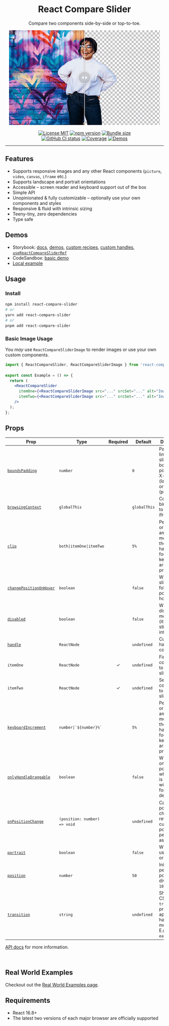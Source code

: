<div align="center">
  <h1>React Compare Slider</h1>
  <p>Compare two components side-by-side or top-to-toe.</p>

[![Example](https://raw.githubusercontent.com/nerdyman/stuff/main/libs/react-compare-slider/docs/hero.gif)](https://codesandbox.io/p/sandbox/github/nerdyman/react-compare-slider/tree/main/docs/example?file=/src/App.tsx:1,1)

<a href="https://github.com/nerdyman/react-compare-slider/blob/main/LICENSE"><img alt="License MIT" src="https://img.shields.io/npm/l/react-compare-slider.svg" /></a>
<a href="https://npmjs.com/package/react-compare-slider"><img  alt="npm version" src="https://img.shields.io/npm/v/react-compare-slider.svg" /></a>
<a href="https://bundlephobia.com/result?p=react-compare-slider"><img alt="Bundle size" src="https://img.shields.io/bundlephobia/minzip/react-compare-slider.svg?color=brightgreen" /></a>
<br/>
<a href="https://github.com/nerdyman/react-compare-slider/actions?query=workflow%3Abuild"><img alt="GitHub CI status" src="https://img.shields.io/github/actions/workflow/status/nerdyman/react-compare-slider/ci.yml" /></a>
<a href="https://codeclimate.com/github/nerdyman/react-compare-slider/code?q=lib"><img src="https://img.shields.io/codeclimate/coverage/nerdyman/react-compare-slider" alt="Coverage" /></a>
<a href="https://react-compare-slider.vercel.app"><img  alt="Demos" src="https://raw.githubusercontent.com/storybookjs/brand/8d28584c89959d7075c237e9345955c895048977/badge/badge-storybook.svg" /></a>

</div>

---

## Features

- Supports responsive images and any other React components (`picture`, `video`, `canvas`, `iframe` etc.)
- Supports landscape and portrait orientations
- Accessible &ndash; screen reader and keyboard support out of the box
- Simple API
- Unopinionated & fully customizable &ndash; optionally use your own components and styles
- Responsive & fluid with intrinsic sizing
- Teeny-tiny, zero dependencies
- Type safe

## Demos

- Storybook: [docs](https://react-compare-slider.vercel.app/?path=/docs/docs-introduction--docs), [demos](https://react-compare-slider.vercel.app/?path=/story/demos), [custom recipes](https://react-compare-slider.vercel.app/?path=/story/recipes), [custom handles](https://react-compare-slider.vercel.app/?path=/story/handles), [`useReactCompareSliderRef`](https://react-compare-slider.vercel.app/?path=/docs/docs-usereactcomparesliderref--docs)
- CodeSandbox: [basic demo](https://codesandbox.io/p/sandbox/github/nerdyman/react-compare-slider/tree/main/docs/example?file=/src/App.tsx:1,1)
- [Local example](./docs/example)

## Usage

### Install

```sh
npm install react-compare-slider
# or
yarn add react-compare-slider
# or
pnpm add react-compare-slider
```

### Basic Image Usage

You _may_ use `ReactCompareSliderImage` to render images or use your own custom
components.

```jsx
import { ReactCompareSlider, ReactCompareSliderImage } from 'react-compare-slider';

export const Example = () => {
  return (
    <ReactCompareSlider
      itemOne={<ReactCompareSliderImage src="..." srcSet="..." alt="Image one" />}
      itemTwo={<ReactCompareSliderImage src="..." srcSet="..." alt="Image two" />}
    />
  );
};
```

## Props

| Prop | Type | Required | Default | Description |
| ---- | ---- | :------: | ------- | ----------- |
| [`boundsPadding`](https://react-compare-slider.vercel.app/?path=/story/demos--bounds-padding)                   | `number`                     |   | `0`           | Padding to limit the slideable bounds in pixels on the X-axis (landscape) or Y-axis (portrait).
| [`browsingContext`](https://react-compare-slider.vercel.app/?path=/story/demos--browsing-context)               | `globalThis`                 |   | `globalThis`  | Context to bind events to (useful for iframes).
| [`clip`](https://react-compare-slider.vercel.app/?path=/story/docs/docs-clip--docs)           | `` both\|itemOne\|itemTwo ``   |   | `5%`          | Percentage or pixel amount to move when the slider handle is focused and keyboard arrow is pressed.
| [`changePositionOnHover`](https://react-compare-slider.vercel.app/?path=/story/demos--change-position-on-hover) | `boolean`                    |   | `false`       | Whether the slider should follow the pointer on hover.
| [`disabled`](https://react-compare-slider.vercel.app/?path=/story/demos--disabled)                              | `boolean`                    |   | `false`       |  Whether to disable slider movement (items are still interactable).
| [`handle`](https://react-compare-slider.vercel.app/?path=/story/demos--handle)                                  | `ReactNode`                  |   | `undefined`   | Custom handle component.
| `itemOne`                                                                                                       | `ReactNode`                  | ✓ | `undefined`   | First component to show in slider.
| `itemTwo`                                                                                                       | `ReactNode`                  | ✓ | `undefined`   | Second component to show in slider.
| [`keyboardIncrement`](https://react-compare-slider.vercel.app/?path=/story/demos--keyboard-increment)           | `` number\|`${number}%` ``   |   | `5%`          | Percentage or pixel amount to move when the slider handle is focused and keyboard arrow is pressed.
| [`onlyHandleDraggable`](https://react-compare-slider.vercel.app/?path=/story/demos--only-handle-draggable)      | `boolean`                    |   | `false`       | Whether to only change position when handle is interacted with (useful for touch devices).
| [`onPositionChange`](https://react-compare-slider.vercel.app/?path=/story/demos--on-position-change)            | `(position: number) => void` |   | `undefined`   | Callback on position change, returns current position percentage as argument.
| [`portrait`](https://react-compare-slider.vercel.app/?path=/story/demos--portrait)                              | `boolean`                    |   | `false`       | Whether to use portrait orientation.
| [`position`](https://react-compare-slider.vercel.app/?path=/story/demos--position)                              | `number`                     |   | `50`          | Initial percentage position of divide (`0-100`).
| [`transition`](https://react-compare-slider.vercel.app/?path=/story/demos--transition)                          | `string`                     |   | `undefined`   | Shorthand CSS `transition` property to apply to handle movement. E.g. `.5s ease-in-out`

[API docs](https://react-compare-slider.vercel.app/?path=/docs/docs-api--docs) for more information.

<br />

## Real World Examples

Checkout out the [Real World Examples page](https://react-compare-slider.vercel.app/?path=/docs/docs-real-world-examples--docs).

## Requirements

- React 16.8+
- The latest two versions of each major browser are officially supported
